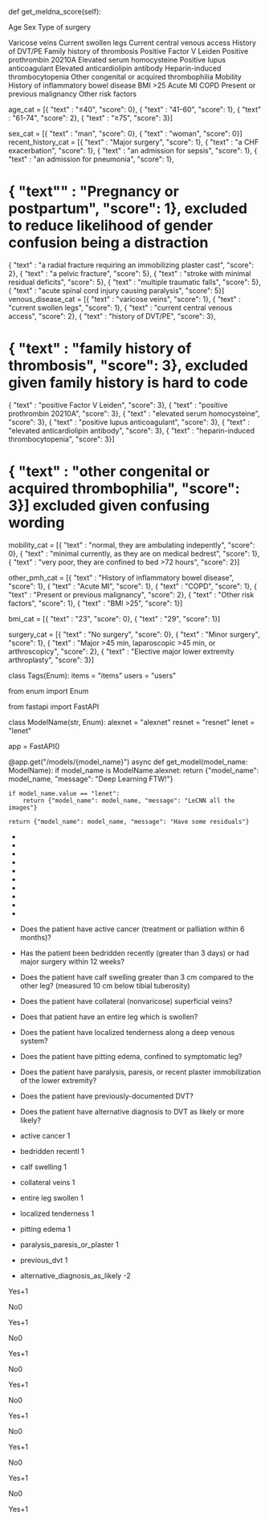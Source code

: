 

  def get_meldna_score(self):
        
        
        

Age 
Sex
Type of surgery
















Varicose veins
Current swollen legs
Current central venous access
History of DVT/PE
Family history of thrombosis
Positive Factor V Leiden
Positive prothrombin 20210A
Elevated serum homocysteine
Positive lupus anticoagulant
Elevated anticardiolipin antibody
Heparin-induced thrombocytopenia
Other congenital or acquired thrombophilia
Mobility
History of inflammatory bowel disease
BMI >25
Acute MI
COPD
Present or previous malignancy
Other risk factors






age_cat = [{ "text" : "≤40", "score": 0},
{ "text" : "41-60", "score": 1},
{ "text" : "61-74", "score": 2},
{ "text" : "≥75", "score": 3}] 

sex_cat = [{ "text" : "man", "score": 0},
{ "text" : "woman", "score": 0}]
recent_history_cat = [{ "text" : "Major surgery", "score": 1},
{ "text" : "a CHF exacerbation", "score": 1},
{ "text" : "an admission for sepsis", "score": 1},
{ "text" : "an admission for pneumonia", "score": 1},
# { "text"" : "Pregnancy or postpartum", "score": 1}, excluded to reduce likelihood of gender confusion being a distraction
{ "text" : "a radial fracture requiring an immobilizing plaster cast", "score": 2},
{ "text" : "a pelvic fracture", "score": 5},
{ "text" : "stroke with minimal residual deficits", "score": 5},
{ "text" : "multiple traumatic falls", "score": 5},
{ "text" : "acute spinal cord injury causing paralysis", "score": 5}]
venous_disease_cat = [{ "text" : "varicose veins", "score": 1},
{ "text" : "current swollen legs", "score": 1},
{ "text" : "current central venous access", "score": 2},
{ "text" : "history of DVT/PE", "score": 3},
# { "text" : "family history of thrombosis", "score": 3}, excluded given family history is hard to code
{ "text" : "positive Factor V Leiden", "score": 3},
{ "text" : "positive prothrombin 20210A", "score": 3},
{ "text" : "elevated serum homocysteine", "score": 3},
{ "text" : "positive lupus anticoagulant", "score": 3},
{ "text" : "elevated anticardiolipin antibody", "score": 3},
{ "text" : "heparin-induced thrombocytopenia", "score": 3}]
# { "text" : "other congenital or acquired thrombophilia", "score": 3}] excluded given confusing wording
mobility_cat = [{ "text" : "normal, they are ambulating indepently", "score": 0},
{ "text" : "minimal currently, as they are on medical bedrest", "score": 1},
{ "text" : "very poor, they are confined to bed >72 hours", "score": 2}]

other_pmh_cat = [{ "text" : "History of inflammatory bowel disease", "score": 1},
{ "text" : "Acute MI", "score": 1},
{ "text" : "COPD", "score": 1},
{ "text" : "Present or previous malignancy", "score": 2},
{ "text" : "Other risk factors", "score": 1},
{ "text" : "BMI >25", "score": 1}]

bmi_cat = [{ "text" : "23", "score": 0},
{ "text" : "29", "score": 1}]

surgery_cat = [{ "text" : "No surgery", "score": 0},
{ "text" : "Minor surgery", "score": 1},
{ "text" : "Major >45 min, laparoscopic >45 min, or arthroscopicy", "score": 2},
{ "text" : "Elective major lower extremity arthroplasty", "score": 3}]




class Tags(Enum):
    items = "items"
    users = "users"

from enum import Enum

from fastapi import FastAPI


class ModelName(str, Enum):
    alexnet = "alexnet"
    resnet = "resnet"
    lenet = "lenet"


app = FastAPI()


@app.get("/models/{model_name}")
async def get_model(model_name: ModelName):
    if model_name is ModelName.alexnet:
        return {"model_name": model_name, "message": "Deep Learning FTW!"}

    if model_name.value == "lenet":
        return {"model_name": model_name, "message": "LeCNN all the images"}

    return {"model_name": model_name, "message": "Have some residuals"}
                                                                        















                                                                                              
-                                
-                   
- 
-                                  
-                                                                           
-                                 
-                                           
-                
-                                                                    
- 






- Does the patient have active cancer (treatment or palliation within 6 months)?
- Has the patient been bedridden recently (greater than 3 days) or had major surgery within 12 weeks?
- Does the patient have calf swelling greater than 3 cm compared to the other leg? (measured 10 cm below tibial tuberosity)
- Does the patient have collateral (nonvaricose) superficial veins?
- Does that patient have an entire leg which is swollen?
- Does the patient have localized tenderness along a deep venous system?
- Does the patient have pitting edema, confined to symptomatic leg?
- Does the patient have paralysis, paresis, or recent plaster immobilization of the lower extremity?
- Does the patient have previously-documented DVT?
- Does the patient have alternative diagnosis to DVT as likely or more likely?

- active cancer 1
- bedridden recentl 1
- calf swelling 1
- collateral veins 1
- entire leg swollen 1
- localized tenderness 1
- pitting edema 1
- paralysis_paresis_or_plaster 1
- previous_dvt 1
- alternative_diagnosis_as_likely -2

Yes+1



No0

Yes+1


No0

Yes+1


No0

Yes+1


No0

Yes+1


No0

Yes+1


No0

Yes+1


No0

Yes+1
